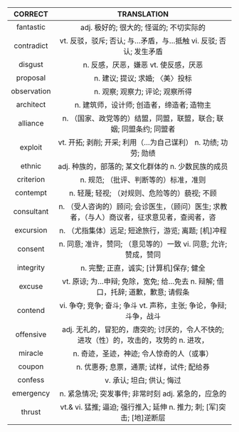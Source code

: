 |   CORRECT   |                                          TRANSLATION                                          |
|:-----------:|:---------------------------------------------------------------------------------------------:|
|  fantastic  |                            adj. 极好的; 很大的; 怪诞的; 不切实际的                            |
|  contradict |                vt. 反驳，驳斥; 否认; 与…矛盾，与…抵触 vi. 反驳; 否认; 发生矛盾                |
|   disgust   |                              n. 反感，厌恶，嫌恶 vt. 使反感，厌恶                             |
|   proposal  |                                n. 建议; 提议; 求婚; 〈美〉投标                                |
| observation |                                n. 观察; 观察力; 评论; 观察所得                                |
|  architect  |                           n. 建筑师，设计师; 创造者，缔造者; 造物主                           |
|   alliance  |              n. （国家、政党等的）结盟，同盟，联盟，联合; 联姻; 同盟条约; 同盟者              |
|   exploit   |                 vt. 开拓; 剥削; 开采; 利用（…为自己谋利） n. 功绩; 功劳; 勋绩                 |
|    ethnic   |                      adj. 种族的，部落的; 某文化群体的 n. 少数民族的成员                      |
|  criterion  |                             n. 规范; （批评、判断等的）标准，准则                             |
|   contempt  |                         n. 轻蔑; 轻视; （对规则、危险等的）藐视; 不顾                         |
|  consultant | n. （受人咨询的）顾问; 会诊医生，（顾问）医生; 求教者，（与人）商议者，征求意见者，查阅者，咨 |
|  excursion  |                      n. （尤指集体）远足; 短途旅行，游览; 离题; [机]冲程                      |
|   consent   |                n. 同意; 准许，赞同; （意见等的）一致 vi. 同意; 允许; 赞成，赞同               |
|  integrity  |                            n. 完整; 正直，诚实; [计算机]保存; 健全                            |
|    excuse   |         vt. 原谅; 为…申辩; 免除，宽免; 给…免去 n. 辩解; 借口，托辞; 道歉，歉意; 请假条        |
|   contend   |               vi. 争夺; 竞争; 奋斗; 争斗 vt. 声称，主张; 争论，争辩; 斗争，战斗               |
|  offensive  |    adj. 无礼的，冒犯的，唐突的; 讨厌的，令人不快的; 进攻（性）的，攻击的，攻势的 n. 进攻，    |
|   miracle   |                           n. 奇迹，圣迹，神迹; 令人惊奇的人（或事）                           |
|    coupon   |                           n. 优惠券; 息票，通票; 试样，试件; 配给券                           |
|   confess   |                                   v. 承认; 坦白; 供认; 悔过                                   |
|  emergency  |                      n. 紧急情况; 突发事件; 非常时刻 adj. 紧急的，应急的                      |
|    thrust   |             vt.& vi. 猛推; 逼迫; 强行推入; 延伸 n. 推力; 刺; [军]突击; [地]逆断层             |
